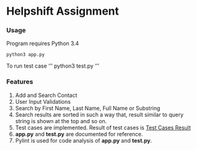 # Helpshift Assignment

### Usage
Program requires Python 3.4
```
python3 app.py
```

To run test case
‘’’
python3 test.py
‘’’

### Features
1. Add and Search Contact
2. User Input Validations
3. Search by First Name, Last Name, Full Name or Substring
4. Search results are sorted in such a way that, result similar to query string is shown at the top and so on.
5. Test cases are implemented. Result of test cases is [Test Cases Result](https://github.com/mhetrerajat/helpshift_assignment/blob/master/test_cases_results.pdf)
6. **app.py** and **test.py** are documented for reference.
7. Pylint is used for code analysis of **app.py** and **test.py**.




